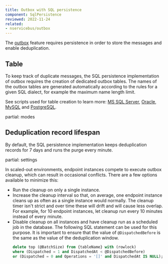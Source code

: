```yaml
---
title: Outbox with SQL persistence
component: SqlPersistence
reviewed: 2022-11-24
related:
- nservicebus/outbox
---
```


The [outbox](/nservicebus/outbox) feature requires persistence in order to store the messages and enable deduplication.


## Table

To keep track of duplicate messages, the SQL persistence implementation of outbox requires the creation of dedicated outbox tables. The names of the outbox tables are generated automatically according to the rules for a given SQL dialect, for example the maximum name length limit.

See scripts used for table creation to learn more: [MS SQL Server](/persistence/sql/sqlserver-scripts.md#build-time-outbox-create-table), [Oracle](/persistence/sql/oracle-scripts.md#build-time-outbox-create-table), [MySQL](/persistence/sql/mysql-scripts.md#build-time-outbox-create-table) and [PostgreSQL](/persistence/sql/postgresql-scripts.md#build-time-outbox-create-table).

partial: modes

## Deduplication record lifespan

By default, the SQL persistence implementation keeps deduplication records for 7 days and runs the purge every minute.

partial: settings

In scaled-out environments, endpoint instances compete to execute outbox cleanup, which can result in occasional conflicts. There are a few options available to minimize this:

- Run the cleanup on only a single instance.
- Increase the cleanup interval so that, on average, one endpoint instance cleans up as often as a single instance would normally. The cleanup timer isn't strict and over time these will drift and will cause less overlap. For example, for 10 endpoint instances, let cleanup run every 10 minutes instead of every minute.
- Disable cleanup on all instances and have cleanup run as a scheduled job in the database. The following SQL statement can be used for this purpose. It is important to ensure that the value of `@DispatchedBefore` is the same as the value of the deduplication window.
  ```sql
  delete top (@BatchSize) from {tableName} with (rowlock) 
  where (Dispatched = 1 and DispatchedAt < @DispatchedBefore) 
  or (Dispatched = 0 and Operations = '[]' and DispatchedAt IS NULL);
    ```
